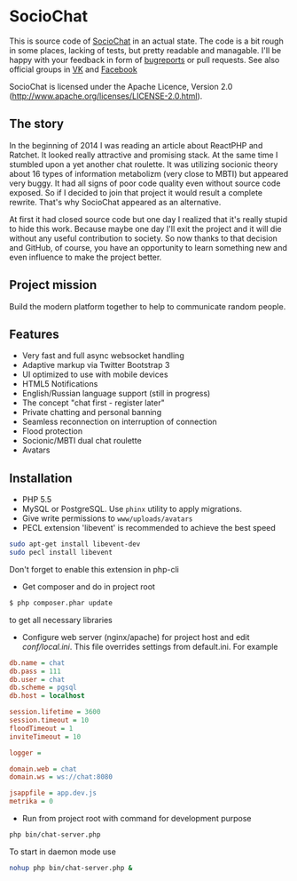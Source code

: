 SocioChat
=========

This is source code of  <a href="https://sociochat.me" target="_blank">SocioChat</a> in an actual state.
The code is a bit rough in some places, lacking of tests, but pretty readable and managable.
I'll be happy with your feedback in form of <a href="https://github.com/kryoz/sociochat/issues">bugreports</a> or pull requests. 
See also official groups in <a href="http://vk.com/sociochat" target="_blank">VK</a> and <a href="https://www.facebook.com/groups/sociochat/" target="_blank">Facebook</a> 

SocioChat is licensed under the Apache Licence, Version 2.0 (http://www.apache.org/licenses/LICENSE-2.0.html).

## The story

In the beginning of 2014 I was reading an article about ReactPHP and Ratchet. It looked really attractive and promising stack. At the same time I stumbled upon a yet another chat roulette. It was utilizing socionic theory about 16 types of information metabolizm (very close to MBTI) but appeared very buggy. It had all signs of poor code quality even without source code exposed. So if I decided to join that project it would result a complete rewrite. That's why SocioChat appeared as an alternative.

At first it had closed source code but one day I realized that it's really stupid to hide this work. Because maybe one day I'll exit the project and it will die without any useful contribution to society. 
So now thanks to that decision and GitHub, of course, you have an opportunity to learn something new and even influence to make the project better.

## Project mission

Build the modern platform together to help to communicate random people.

## Features

* Very fast and full async websocket handling
* Adaptive markup via Twitter Bootstrap 3
* UI optimized to use with mobile devices
* HTML5 Notifications
* English/Russian language support (still in progress)
* The concept "chat first - register later"
* Private chatting and personal banning
* Seamless reconnection on interruption of connection
* Flood protection
* Socionic/MBTI dual chat roulette
* Avatars

## Installation

* PHP 5.5
* MySQL or PostgreSQL. Use `phinx` utility to apply migrations.
* Give write permissions to `www/uploads/avatars`
* PECL extension 'libevent' is recommended to achieve the best speed
```bash
sudo apt-get install libevent-dev
sudo pecl install libevent
```
Don't forget to enable this extension in php-cli
* Get composer and do in project root
```bash
$ php composer.phar update
```
to get all necessary libraries
* Configure web server (nginx/apache) for project host and edit <em>conf/local.ini</em>. This file overrides settings from default.ini. For example
```ini
db.name = chat
db.pass = 111
db.user = chat
db.scheme = pgsql
db.host = localhost

session.lifetime = 3600
session.timeout = 10
floodTimeout = 1
inviteTimeout = 10

logger =

domain.web = chat
domain.ws = ws://chat:8080

jsappfile = app.dev.js
metrika = 0
```
* Run from project root with command for development purpose
```bash
php bin/chat-server.php
```
To start in daemon mode use
```bash
nohup php bin/chat-server.php &
```
